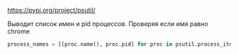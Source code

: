 
https://pypi.org/project/psutil/

Выводит список имен и pid процессов. Проверяя если имя равно chrome
``` python
process_names = [[proc.name(), proc.pid] for proc in psutil.process_iter() if proc.name() == "chrome.exe"]
```

